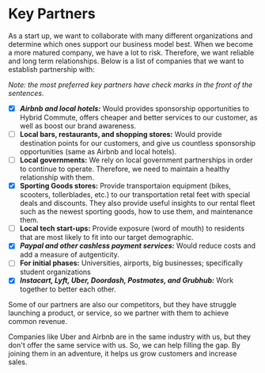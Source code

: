 # Key Partners

As a start up, we want to collaborate with many different organizations and determine which ones support our business model best. When we become a more matured company, we have a lot to risk. Therefore, we want reliable and long term relationships. Below is a list of companies that we want to establish partnership with:

*Note: the most preferred key partners have check marks in the front of the sentences.*

- [x] ***Airbnb and local hotels:*** Would provides sponsorship opportunities to Hybrid Commute, offers cheaper and better services to our customer, as well as boost our brand awareness.
- [ ] **Local bars, restaurants, and shopping stores:** Would provide destination points for our customers, and give us countless sponsorship opportunities (same as Airbnb and local hotels). 
- [ ] **Local governments:** We rely on local government partnerships in order to continue to operate. Therefore, we need to maintain a healthy relationship with them.
- [x] **Sporting Goods stores:** Provide transportaion equipment (bikes, scooters, tollerblades, etc.) to our transportation retal feet with special deals and discounts. They also provide useful insights to our rental fleet such as the newest sporting goods, how to use them, and maintenance them.
- [ ] **Local tech start-ups:** Provide exposure (word of mouth) to residents that are most likely to fit into our target demographic.
- [x] ***Paypal and other cashless payment services:*** Would reduce costs and add a measure of autgenticity.
- [ ] **For initial phases:** Universities, airports, big businesses; specifically student organizations
- [x] ***Instacart, Lyft, Uber, Doordash, Postmates, and Grubhub:*** Work together to better each other.

Some of our partners are also our competitors, but they have struggle launching a product, or service, so we partner with them to achieve common revenue.

Companies like Uber and Airbnb are in the same industry with us, but they don't offer the same service with us. So, we can help filling the gap. By joining them in an adventure, it helps us grow customers and increase sales.
